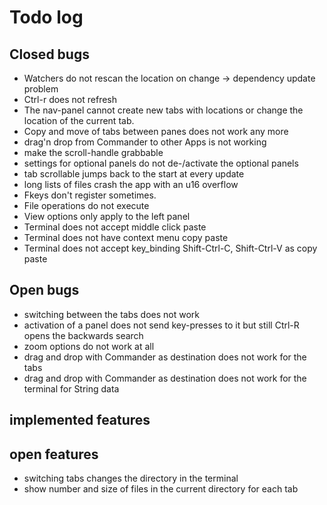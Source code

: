 # Todo log

## Closed bugs

- Watchers do not rescan the location on change -> dependency update problem
- Ctrl-r does not refresh
- The nav-panel cannot create new tabs with locations or change the location of the current tab.
- Copy and move of tabs between panes does not work any more
- drag'n drop from Commander to other Apps is not working
- make the scroll-handle grabbable
- settings for optional panels do not de-/activate the optional panels
- tab scrollable jumps back to the start at every update
- long lists of files crash the app with an u16 overflow
- Fkeys don't register sometimes.
- File operations do not execute
- View options only apply to the left panel
- Terminal does not accept middle click paste
- Terminal does not have context menu copy paste
- Terminal does not accept key_binding Shift-Ctrl-C, Shift-Ctrl-V as copy paste

## Open bugs

- switching between the tabs does not work
- activation of a panel does not send key-presses to it but still Ctrl-R opens the backwards search
- zoom options do not work at all
- drag and drop with Commander as destination does not work for the tabs
- drag and drop with Commander as destination does not work for the terminal for String data

## implemented features

## open features

- switching tabs changes the directory in the terminal
- show number and size of files in the current directory for each tab
  